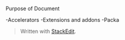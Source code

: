 Purpose of Document

 -Accelerators
 -Extensions and addons
 -Packa

> Written with [StackEdit](https://stackedit.io/).
<!--stackedit_data:
eyJoaXN0b3J5IjpbNTI1MzIzMjU1LC04OTI3MzA2NTldfQ==
-->